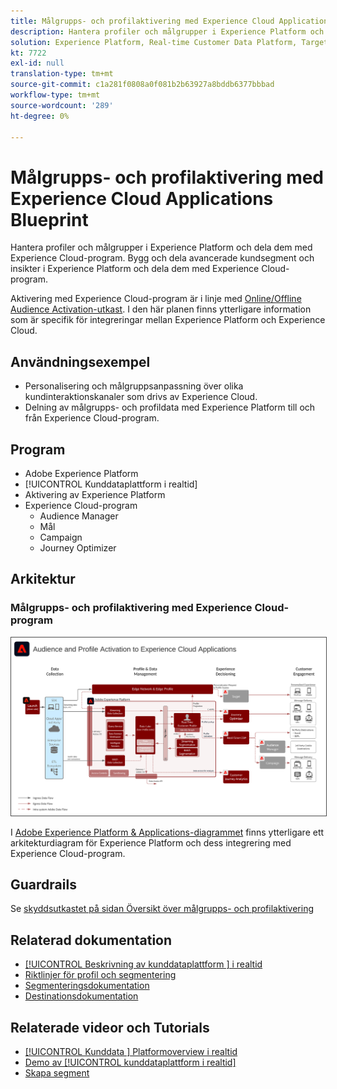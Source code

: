 ```yaml
---
title: Målgrupps- och profilaktivering med Experience Cloud Applications Blueprint
description: Hantera profiler och målgrupper i Experience Platform och dela dem med Experience Cloud-program.
solution: Experience Platform, Real-time Customer Data Platform, Target, Audience Manager, Analytics, Experience Cloud Services
kt: 7722
exl-id: null
translation-type: tm+mt
source-git-commit: c1a281f0808a0f081b2b63927a8bddb6377bbbad
workflow-type: tm+mt
source-wordcount: '289'
ht-degree: 0%

---
```


# Målgrupps- och profilaktivering med Experience Cloud Applications Blueprint

Hantera profiler och målgrupper i Experience Platform och dela dem med Experience Cloud-program. Bygg och dela avancerade kundsegment och insikter i Experience Platform och dela dem med Experience Cloud-program.

Aktivering med Experience Cloud-program är i linje med [Online/Offline Audience Activation-utkast](online-offline.md). I den här planen finns ytterligare information som är specifik för integreringar mellan Experience Platform och Experience Cloud.

## Användningsexempel

* Personalisering och målgruppsanpassning över olika kundinteraktionskanaler som drivs av Experience Cloud.
* Delning av målgrupps- och profildata med Experience Platform till och från Experience Cloud-program.

## Program

* Adobe Experience Platform
* [!UICONTROL Kunddataplattform i realtid]
* Aktivering av Experience Platform
* Experience Cloud-program
   * Audience Manager
   * Mål
   * Campaign
   * Journey Optimizer

## Arkitektur

### Målgrupps- och profilaktivering med Experience Cloud-program

<img src="assets/activation+apps.svg" alt="Referensarkitektur för målgrupps- och profilaktivering med Experience Cloud-program" style="border:1px solid #4a4a4a" />

I [Adobe Experience Platform &amp; Applications-diagrammet](https://experienceleague.adobe.com/docs/blueprints-learn/architecture/architecture-overview/platform-applications.html) finns ytterligare ett arkitekturdiagram för Experience Platform och dess integrering med Experience Cloud-program.

## Guardrails

Se [skyddsutkastet på sidan Översikt över målgrupps- och profilaktivering](overview.md)

## Relaterad dokumentation

* [[!UICONTROL Beskrivning av kunddataplattform ] i realtid](https://helpx.adobe.com/legal/product-descriptions/real-time-customer-data-platform.html)
* [Riktlinjer för profil och segmentering](https://experienceleague.adobe.com/docs/experience-platform/profile/guardrails.html?lang=en)
* [Segmenteringsdokumentation](https://experienceleague.adobe.com/docs/experience-platform/segmentation/api/streaming-segmentation.html)
* [Destinationsdokumentation](https://experienceleague.adobe.com/docs/experience-platform/destinations/catalog/overview.html)

## Relaterade videor och Tutorials

* [[!UICONTROL Kunddata ] Platformoverview i realtid](https://experienceleague.adobe.com/docs/platform-learn/tutorials/application-services/rtcdp/understanding-the-real-time-customer-data-platform.html)
* [Demo av  [!UICONTROL kunddataplattform i realtid]](https://experienceleague.adobe.com/docs/platform-learn/tutorials/application-services/rtcdp/demo.html)
* [Skapa segment](https://experienceleague.adobe.com/docs/platform-learn/tutorials/segments/create-segments.html)
